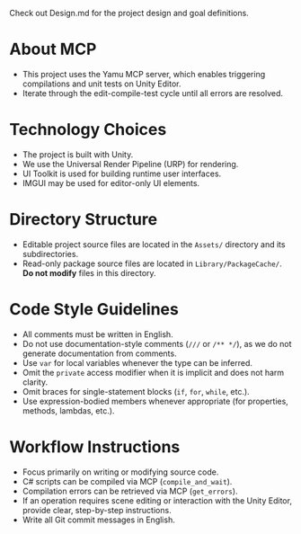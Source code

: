 Check out Design.md for the project design and goal definitions.

# About MCP

- This project uses the Yamu MCP server, which enables triggering compilations
  and unit tests on Unity Editor.
- Iterate through the edit-compile-test cycle until all errors are resolved.

# Technology Choices

- The project is built with Unity.
- We use the Universal Render Pipeline (URP) for rendering.
- UI Toolkit is used for building runtime user interfaces.
- IMGUI may be used for editor-only UI elements.

# Directory Structure

- Editable project source files are located in the `Assets/` directory and its
  subdirectories.
- Read-only package source files are located in `Library/PackageCache/`. **Do not
  modify** files in this directory.

# Code Style Guidelines

- All comments must be written in English.
- Do not use documentation-style comments (`///` or `/** */`), as we do not
  generate documentation from comments.
- Use `var` for local variables whenever the type can be inferred.
- Omit the `private` access modifier when it is implicit and does not harm
  clarity.
- Omit braces for single-statement blocks (`if`, `for`, `while`, etc.).
- Use expression-bodied members whenever appropriate (for properties, methods,
  lambdas, etc.).

# Workflow Instructions

- Focus primarily on writing or modifying source code.
- C# scripts can be compiled via MCP (`compile_and_wait`).
- Compilation errors can be retrieved via MCP (`get_errors`).
- If an operation requires scene editing or interaction with the Unity Editor,
  provide clear, step-by-step instructions.
- Write all Git commit messages in English.

